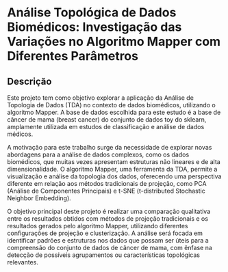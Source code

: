 # Análise Topológica de Dados Biomédicos: Investigação das Variações no Algoritmo Mapper com Diferentes Parâmetros


## Descrição
Este projeto tem como objetivo explorar a aplicação da Análise de Topologia de Dados (TDA) no contexto de dados biomédicos, utilizando o algoritmo Mapper. A base de dados escolhida para este estudo é a base de câncer de mama (breast cancer) do conjunto de dados toy do sklearn, amplamente utilizada em estudos de classificação e análise de dados médicos.

A motivação para este trabalho surge da necessidade de explorar novas abordagens para a análise de dados complexos, como os dados biomédicos, que muitas vezes apresentam estruturas não lineares e de alta dimensionalidade. O algoritmo Mapper, uma ferramenta da TDA, permite a visualização e análise da topologia dos dados, oferecendo uma perspectiva diferente em relação aos métodos tradicionais de projeção, como PCA (Análise de Componentes Principais) e t-SNE (t-distributed Stochastic Neighbor Embedding).

O objetivo principal deste projeto é realizar uma comparação qualitativa entre os resultados obtidos com métodos de projeção tradicionais e os resultados gerados pelo algoritmo Mapper, utilizando diferentes configurações de projeção e clusterização. A análise será focada em identificar padrões e estruturas nos dados que possam ser úteis para a compreensão do conjunto de dados de câncer de mama, com ênfase na detecção de possíveis agrupamentos ou características topológicas relevantes.